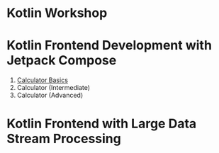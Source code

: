 Kotlin Workshop
==================

# Kotlin Frontend Development with Jetpack Compose

1. [Calculator Basics](calculator)
2. Calculator (Intermediate)
3. Calculator (Advanced)

# Kotlin Frontend with Large Data Stream Processing

